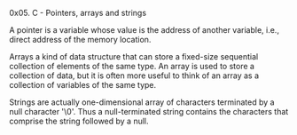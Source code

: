 0x05. C - Pointers, arrays and strings

A pointer is a variable whose value is the address of another variable, i.e., direct address of the memory location.

Arrays a kind of data structure that can store a fixed-size sequential collection of elements of the same type. An array is used to store a collection of data, but it is often more useful to think of an array as a collection of variables of the same type.

Strings are actually one-dimensional array of characters terminated by a null character '\0'. Thus a null-terminated string contains the characters that comprise the string followed by a null.
